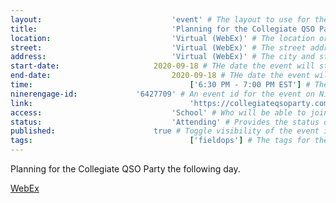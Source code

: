 ```yaml
---
layout:								'event' # The layout to use for the event page. This should never be changed.
title:								'Planning for the Collegiate QSO Party' # The name of the event.
location:							'Virtual (WebEx)' # The location or building of the event.
street:								'Virtual (WebEx)' # The street address of the event.
address:							'Virtual (WebEx)' # The city and state of the event.
start-date:						2020-09-18 # THe date the event will start. YYYY-MM-DD.
end-date:							2020-09-18 # THe date the event will end. YYYY-MM-DD.
time:									['6:30 PM - 7:00 PM EST'] # The time range of the event. Does not include travel. An array of times for multi-day events.
ninerengage-id:				'6427709' # An event id for the event on NinerEngage. Optional.
link:									'https://collegiateqsoparty.com' # An external link to the event. Optional.
access:								'School' # Who will be able to join us for the event. Values: 'Club', 'School', or 'Public'.
status:								'Attending' # Provides the status of the event. Values: 'Attending', 'Planned', 'Cancelled'.
published:						true # Toggle visibility of the event in feeds.
tags:									['fieldops'] # The tags for the event.
---
```



Planning for the Collegiate QSO Party the following day.

[WebEx](https://uncc.webex.com/uncc/j.php?MTID=me8275ffed1de9534d657708ff37852f9)
